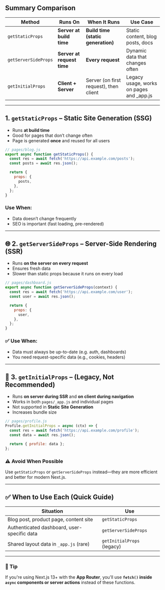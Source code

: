 

## Summary Comparison

| Method               | Runs On                    | When It Runs                           | Use Case                                  |
| -------------------- | -------------------------- | -------------------------------------- | ----------------------------------------- |
| `getStaticProps`     | **Server at build time**   | **Build time (static generation)**     | Static content, blog posts, docs          |
| `getServerSideProps` | **Server at request time** | **Every request**                      | Dynamic data that changes often           |
| `getInitialProps`    | **Client + Server**        | Server (on first request), then client | Legacy usage, works on pages and \_app.js |

---

## 1. `getStaticProps` – Static Site Generation (SSG)

* Runs **at build time**
* Good for pages that don’t change often
* Page is generated **once** and reused for all users

```js
// pages/blog.js
export async function getStaticProps() {
  const res = await fetch('https://api.example.com/posts');
  const posts = await res.json();

  return {
    props: {
      posts,
    },
  };
}
```

### Use When:

* Data doesn’t change frequently
* SEO is important (fast loading, pre-rendered)

---

## 🌐 2. `getServerSideProps` – Server-Side Rendering (SSR)

* Runs **on the server on every request**
* Ensures fresh data
* Slower than static props because it runs on every load

```js
// pages/dashboard.js
export async function getServerSideProps(context) {
  const res = await fetch('https://api.example.com/user');
  const user = await res.json();

  return {
    props: {
      user,
    },
  };
}
```

### ✅ Use When:

* Data must always be up-to-date (e.g. auth, dashboards)
* You need request-specific data (e.g., cookies, headers)

---

## 🧳 3. `getInitialProps` – (Legacy, Not Recommended)

* Runs **on server during SSR** and **on client during navigation**
* Works in both `pages/_app.js` and individual pages
* Not supported in **Static Site Generation**
* Increases bundle size

```js
// pages/profile.js
Profile.getInitialProps = async (ctx) => {
  const res = await fetch('https://api.example.com/profile');
  const data = await res.json();

  return { profile: data };
};
```

### ⚠️ Avoid When Possible

Use `getStaticProps` or `getServerSideProps` instead—they are more efficient and better for modern Next.js.

---

## ✅ When to Use Each (Quick Guide)

| Situation                                   | Use                        |
| ------------------------------------------- | -------------------------- |
| Blog post, product page, content site       | `getStaticProps`           |
| Authenticated dashboard, user-specific data | `getServerSideProps`       |
| Shared layout data in `_app.js` (rare)      | `getInitialProps` (legacy) |

---

### 🧠 Tip

If you're using Next.js 13+ with the **App Router**, you'll use **`fetch()` inside `async` components or server actions** instead of these functions.
